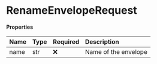 # RenameEnvelopeRequest

**Properties**

| Name | Type | Required | Description          |
| :--- | :--- | :------- | :------------------- |
| name | str  | ❌       | Name of the envelope |
